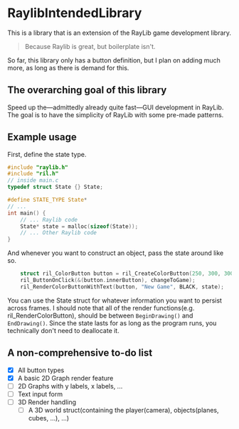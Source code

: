# RaylibIntendedLibrary
This is a library that is an extension of the RayLib game development library.

> Because Raylib is great, but boilerplate isn't.

So far, this library only has a button definition, but I plan on adding much more, as long as there is demand for this.
## The overarching goal of this library
Speed up the—admittedly already quite fast—GUI development in RayLib.
The goal is to have the simplicity of RayLib with some pre-made patterns.
## Example usage
First, define the state type.
```C
#include "raylib.h"
#include "ril.h"
// inside main.c
typedef struct State {} State;

#define STATE_TYPE State*
// ...
int main() {
    // ... Raylib code
    State* state = malloc(sizeof(State));
    // ... Other Raylib code
}
```
And whenever you want to construct an object, pass the state around like so.
```C
    struct ril_ColorButton button = ril_CreateColorButton(250, 300, 300, 100, ORANGE);
    ril_ButtonOnClick(&(button.innerButton), changeToGame);
    ril_RenderColorButtonWithText(button, "New Game", BLACK, state);
```
You can use the State struct for whatever information you want to persist across frames.
I should note that all of the render functions(e.g. ril_RenderColorButton), should be between
`BeginDrawing()` and `EndDrawing()`.
Since the state lasts for as long as the program runs, you technically don't need to deallocate it.
## A non-comprehensive to-do list
- [x] All button types
- [x] A basic 2D Graph render feature
- [ ] 2D Graphs with y labels, x labels, ...
- [ ] Text input form
- [ ] 3D Render handling
  - [ ] A 3D world struct(containing the player(camera), objects(planes, cubes, ...), ...)
